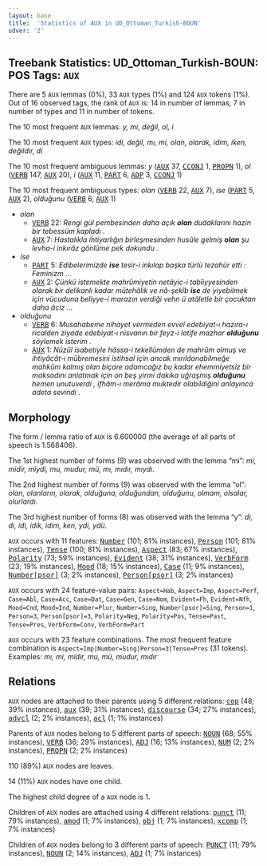 ```yaml
---
layout: base
title:  'Statistics of AUX in UD_Ottoman_Turkish-BOUN'
udver: '2'
---
```


## Treebank Statistics: UD_Ottoman_Turkish-BOUN: POS Tags: `AUX`

There are 5 `AUX` lemmas (0%), 33 `AUX` types (1%) and 124 `AUX` tokens (1%).
Out of 16 observed tags, the rank of `AUX` is: 14 in number of lemmas, 7 in number of types and 11 in number of tokens.

The 10 most frequent `AUX` lemmas: <em>y, mi, değil, ol, i</em>

The 10 most frequent `AUX` types:  <em>idi, değil, mı, mi, olan, olarak, idim, iken, değildir, di</em>

The 10 most frequent ambiguous lemmas: <em>y</em> (<tt><a href="ota_boun-pos-AUX.html">AUX</a></tt> 37, <tt><a href="ota_boun-pos-CCONJ.html">CCONJ</a></tt> 1, <tt><a href="ota_boun-pos-PROPN.html">PROPN</a></tt> 1), <em>ol</em> (<tt><a href="ota_boun-pos-VERB.html">VERB</a></tt> 147, <tt><a href="ota_boun-pos-AUX.html">AUX</a></tt> 20), <em>i</em> (<tt><a href="ota_boun-pos-AUX.html">AUX</a></tt> 11, <tt><a href="ota_boun-pos-PART.html">PART</a></tt> 6, <tt><a href="ota_boun-pos-ADP.html">ADP</a></tt> 3, <tt><a href="ota_boun-pos-CCONJ.html">CCONJ</a></tt> 1)

The 10 most frequent ambiguous types:  <em>olan</em> (<tt><a href="ota_boun-pos-VERB.html">VERB</a></tt> 22, <tt><a href="ota_boun-pos-AUX.html">AUX</a></tt> 7), <em>ise</em> (<tt><a href="ota_boun-pos-PART.html">PART</a></tt> 5, <tt><a href="ota_boun-pos-AUX.html">AUX</a></tt> 2), <em>olduğunu</em> (<tt><a href="ota_boun-pos-VERB.html">VERB</a></tt> 6, <tt><a href="ota_boun-pos-AUX.html">AUX</a></tt> 1)


* <em>olan</em>
  * <tt><a href="ota_boun-pos-VERB.html">VERB</a></tt> 22: <em>Rengi gül pembesinden daha açık <b>olan</b> dudaklarını hazin bir tebessüm kapladı .</em>
  * <tt><a href="ota_boun-pos-AUX.html">AUX</a></tt> 7: <em>Hastalıkla ihtiyarlığın birleşmesinden husûle gelmiş <b>olan</b> şu levha-i inkırâz gönlüme pek dokundu .</em>
* <em>ise</em>
  * <tt><a href="ota_boun-pos-PART.html">PART</a></tt> 5: <em>Edibelerimizde <b>ise</b> tesir-i inkılap başka türlü tezahür etti : Feminizm ...</em>
  * <tt><a href="ota_boun-pos-AUX.html">AUX</a></tt> 2: <em>Çünkü istemekte mahrûmiyetin netâyic-i tabîiyyesinden olarak bir delikanlı kadar mütehâlik ve nâ-şekîb <b>ise</b> de yiyebilmek için vücuduna beliyye-i marazın verdiği vehn ü atâletle bir çocuktan daha âciz ...</em>
* <em>olduğunu</em>
  * <tt><a href="ota_boun-pos-VERB.html">VERB</a></tt> 6: <em>Musahabeme nihayet vermeden evvel edebiyat-ı hazıra-ı ricalden ziyade edebiyat-ı nisvanın bir feyz-i latife mazhar <b>olduğunu</b> söylemek isterim .</em>
  * <tt><a href="ota_boun-pos-AUX.html">AUX</a></tt> 1: <em>Nüzûl isabetiyle hâssa-i tekellümden de mahrûm olmuş ve ihtiyâcât-ı mübremesini istihsal için ancak mırıldanabilmeğe mahkûm kalmış olan biçare adamcağız bu kadar ehemmiyetsiz bir maksadını anlatmak için on beş yirmi dakika uğraşmış <b>olduğunu</b> hemen unutuverdi , ifhâm-ı merâma muktedir olabildiğini anlayınca adeta sevindi .</em>

## Morphology

The form / lemma ratio of `AUX` is 6.600000 (the average of all parts of speech is 1.568406).

The 1st highest number of forms (9) was observed with the lemma “mi”: <em>mi, midir, miydi, mu, mudur, mü, mı, mıdır, mıydı</em>.

The 2nd highest number of forms (9) was observed with the lemma “ol”: <em>olan, olanların, olarak, olduğuna, olduğundan, olduğunu, olmam, olsalar, olurlardı</em>.

The 3rd highest number of forms (8) was observed with the lemma “y”: <em>di, dı, idi, idik, idim, ken, ydi, ydü</em>.

`AUX` occurs with 11 features: <tt><a href="ota_boun-feat-Number.html">Number</a></tt> (101; 81% instances), <tt><a href="ota_boun-feat-Person.html">Person</a></tt> (101; 81% instances), <tt><a href="ota_boun-feat-Tense.html">Tense</a></tt> (100; 81% instances), <tt><a href="ota_boun-feat-Aspect.html">Aspect</a></tt> (83; 67% instances), <tt><a href="ota_boun-feat-Polarity.html">Polarity</a></tt> (73; 59% instances), <tt><a href="ota_boun-feat-Evident.html">Evident</a></tt> (38; 31% instances), <tt><a href="ota_boun-feat-VerbForm.html">VerbForm</a></tt> (23; 19% instances), <tt><a href="ota_boun-feat-Mood.html">Mood</a></tt> (18; 15% instances), <tt><a href="ota_boun-feat-Case.html">Case</a></tt> (11; 9% instances), <tt><a href="ota_boun-feat-Number-psor.html">Number[psor]</a></tt> (3; 2% instances), <tt><a href="ota_boun-feat-Person-psor.html">Person[psor]</a></tt> (3; 2% instances)

`AUX` occurs with 24 feature-value pairs: `Aspect=Hab`, `Aspect=Imp`, `Aspect=Perf`, `Case=Abl`, `Case=Acc`, `Case=Dat`, `Case=Gen`, `Case=Nom`, `Evident=Fh`, `Evident=Nfh`, `Mood=Cnd`, `Mood=Ind`, `Number=Plur`, `Number=Sing`, `Number[psor]=Sing`, `Person=1`, `Person=3`, `Person[psor]=3`, `Polarity=Neg`, `Polarity=Pos`, `Tense=Past`, `Tense=Pres`, `VerbForm=Conv`, `VerbForm=Part`

`AUX` occurs with 23 feature combinations.
The most frequent feature combination is `Aspect=Imp|Number=Sing|Person=3|Tense=Pres` (31 tokens).
Examples: <em>mı, mi, midir, mu, mü, mudur, mıdır</em>


## Relations

`AUX` nodes are attached to their parents using 5 different relations: <tt><a href="ota_boun-dep-cop.html">cop</a></tt> (48; 39% instances), <tt><a href="ota_boun-dep-aux.html">aux</a></tt> (39; 31% instances), <tt><a href="ota_boun-dep-discourse.html">discourse</a></tt> (34; 27% instances), <tt><a href="ota_boun-dep-advcl.html">advcl</a></tt> (2; 2% instances), <tt><a href="ota_boun-dep-acl.html">acl</a></tt> (1; 1% instances)

Parents of `AUX` nodes belong to 5 different parts of speech: <tt><a href="ota_boun-pos-NOUN.html">NOUN</a></tt> (68; 55% instances), <tt><a href="ota_boun-pos-VERB.html">VERB</a></tt> (36; 29% instances), <tt><a href="ota_boun-pos-ADJ.html">ADJ</a></tt> (16; 13% instances), <tt><a href="ota_boun-pos-NUM.html">NUM</a></tt> (2; 2% instances), <tt><a href="ota_boun-pos-PROPN.html">PROPN</a></tt> (2; 2% instances)

110 (89%) `AUX` nodes are leaves.

14 (11%) `AUX` nodes have one child.

The highest child degree of a `AUX` node is 1.

Children of `AUX` nodes are attached using 4 different relations: <tt><a href="ota_boun-dep-punct.html">punct</a></tt> (11; 79% instances), <tt><a href="ota_boun-dep-amod.html">amod</a></tt> (1; 7% instances), <tt><a href="ota_boun-dep-obj.html">obj</a></tt> (1; 7% instances), <tt><a href="ota_boun-dep-xcomp.html">xcomp</a></tt> (1; 7% instances)

Children of `AUX` nodes belong to 3 different parts of speech: <tt><a href="ota_boun-pos-PUNCT.html">PUNCT</a></tt> (11; 79% instances), <tt><a href="ota_boun-pos-NOUN.html">NOUN</a></tt> (2; 14% instances), <tt><a href="ota_boun-pos-ADJ.html">ADJ</a></tt> (1; 7% instances)

